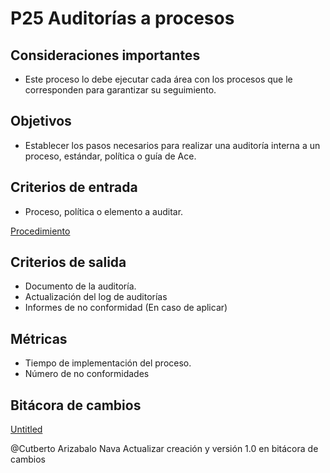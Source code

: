 # P25 Auditorías a procesos

## Consideraciones importantes

- Este proceso lo debe ejecutar cada área con los procesos que le corresponden para garantizar su seguimiento.

## Objetivos

- Establecer los pasos necesarios para realizar una auditoría interna a un proceso, estándar, política o guía de Ace.

## Criterios de entrada

- Proceso, política o elemento a auditar.

[Procedimiento](P25%20Auditori%CC%81as%20a%20procesos%20386d7b5b7b17435eb70e22f8f6ee7f08/Procedimiento%20f7d5472bf92f4cccb1dcef14ba920936.csv)

## Criterios de salida

- Documento de la auditoría.
- Actualización del log de auditorías
- Informes de no conformidad (En caso de aplicar)

## Métricas

- Tiempo de implementación del proceso.
- Número de no conformidades

## Bitácora de cambios

[Untitled](P25%20Auditori%CC%81as%20a%20procesos%20386d7b5b7b17435eb70e22f8f6ee7f08/Untitled%20Database%20f6907eaa82c04fc6ad86a032597bfdb2.csv)

@Cutberto Arizabalo Nava Actualizar creación y versión 1.0 en bitácora de cambios